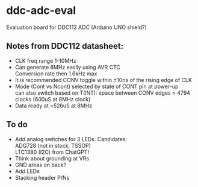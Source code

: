 # ddc-adc-eval

Evaluation board for DDC112 ADC (Arduino UNO shield?)

## Notes from DDC112 datasheet:

* CLK freq range 1-10MHz
* Can generate 8MHz easily using AVR CTC
  <br>Conversion rate then 1.6kHz max
* It is recommended CONV toggle within ±10ns of the rising edge of CLK
* Mode (Cont vs Ncont) selected by state of CONT pin at power-up
  <br>can also switch based on T(INT): space between CONV edges > 4794 clocks
  (600uS at 8MHz clock)
* Data ready at ~526uS at 8MHz

## To do

* Add analog switches for 3 LEDs.  Candidates:
  <br>ADG728 (not in stock, TSSOP)
  <br>LTC1380 (I2C) from ChatGPT!
* Think about grounding at VRs
* GND areas on back?
* Add LEDs
* Stacking header P/Ns
